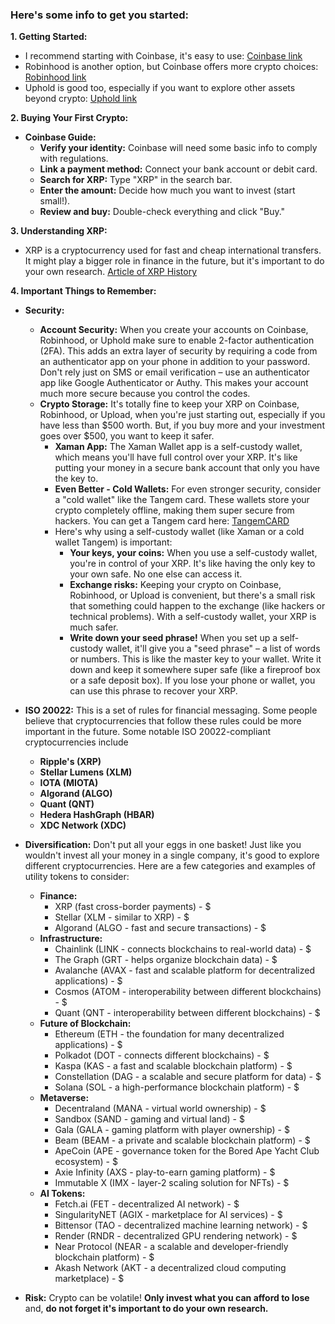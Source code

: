 ### Here's some info to get you started:

**1\. Getting Started:**

* I recommend starting with Coinbase, it's easy to use: [Coinbase link](https://coinbase.com/join/4R3JHCC)  
* Robinhood is another option, but Coinbase offers more crypto choices: [Robinhood link](https://join.robinhood.com/ulyssef1)  
* Uphold is good too, especially if you want to explore other assets beyond crypto: [Uphold link](https://wallet.uphold.com/signup?referral=358c417081&campaign=uw_p_d_w_acq_raf&utm_source=raf&utm_medium=referafriend)

**2\. Buying Your First Crypto:**

* **Coinbase Guide:**  
  * **Verify your identity:** Coinbase will need some basic info to comply with regulations.  
  * **Link a payment method:** Connect your bank account or debit card.  
  * **Search for XRP:** Type "XRP" in the search bar.  
  * **Enter the amount:** Decide how much you want to invest (start small\!).  
  * **Review and buy:** Double-check everything and click "Buy."

**3\. Understanding XRP:**

* XRP is a cryptocurrency used for fast and cheap international transfers. It might play a bigger role in finance in the future, but it's important to do your own research. [Article of XRP History](https://coinmarketcap.com/academy/article/xrp-a-history)

**4\. Important Things to Remember:**

* **Security:**  
  * **Account Security:** When you create your accounts on Coinbase, Robinhood, or Uphold make sure to enable 2-factor authentication (2FA). This adds an extra layer of security by requiring a code from an authenticator app on your phone in addition to your password. Don't rely just on SMS or email verification – use an authenticator app like Google Authenticator or Authy. This makes your account much more secure because you control the codes.  
  * **Crypto Storage:** It's totally fine to keep your XRP on Coinbase, Robinhood, or Upload, when you're just starting out, especially if you have less than $500 worth. But, if you buy more and your investment goes over $500, you want to keep it safer.  
    * **Xaman App:** The Xaman Wallet app is a self-custody wallet, which means you'll have full control over your XRP. It's like putting your money in a secure bank account that only you have the key to.  
    * **Even Better \- Cold Wallets:** For even stronger security, consider a "cold wallet" like the Tangem card. These wallets store your crypto completely offline, making them super secure from hackers. You can get a Tangem card here: [TangemCARD](https://redirect.sale/tangem/?promocode=8PWWLW)  
    * Here's why using a self-custody wallet (like Xaman or a cold wallet Tangem) is important:  
      * **Your keys, your coins:** When you use a self-custody wallet, you're in control of your XRP. It's like having the only key to your own safe. No one else can access it.  
      * **Exchange risks:** Keeping your crypto on Coinbase, Robinhood, or Upload is convenient, but there's a small risk that something could happen to the exchange (like hackers or technical problems). With a self-custody wallet, your XRP is much safer.  
      * **Write down your seed phrase\!** When you set up a self-custody wallet, it'll give you a "seed phrase" – a list of words or numbers. This is like the master key to your wallet. Write it down and keep it somewhere super safe (like a fireproof box or a safe deposit box). If you lose your phone or wallet, you can use this phrase to recover your XRP.

* **ISO 20022:** This is a set of rules for financial messaging. Some people believe that cryptocurrencies that follow these rules could be more important in the future. Some notable ISO 20022-compliant cryptocurrencies include
   * **Ripple's (XRP)**  
   * **Stellar Lumens (XLM)**  
   * **IOTA (MIOTA)**  
   * **Algorand (ALGO)**
   * **Quant (QNT)**  
   * **Hedera HashGraph (HBAR)**  
   * **XDC Network (XDC)**  

* **Diversification:** Don't put all your eggs in one basket! Just like you wouldn't invest all your money in a single company, it's good to explore different cryptocurrencies. Here are a few categories and examples of utility tokens to consider:  
  * **Finance:**  
    * XRP (fast cross-border payments) - $<span id="Ripple-price"></span>
    * Stellar (XLM - similar to XRP) - $<span id="stellar-price"></span>
    * Algorand (ALGO - fast and secure transactions) - $<span id="algo-price"></span> 
  * **Infrastructure:**  
    * Chainlink (LINK - connects blockchains to real-world data) - $<span id="link-price"></span> 
    * The Graph (GRT - helps organize blockchain data) - $<span id="grt-price"></span> 
    * Avalanche (AVAX - fast and scalable platform for decentralized applications) - $<span id="avax-price"></span> 
    * Cosmos (ATOM - interoperability between different blockchains) - $<span id="atom-price"></span> 
    * Quant (QNT - interoperability between different blockchains) - $<span id="qnt-price"></span> 
  * **Future of Blockchain:**  
    * Ethereum (ETH - the foundation for many decentralized applications) - $<span id="eth-price"></span> 
    * Polkadot (DOT - connects different blockchains) - $<span id="dot-price"></span> 
    * Kaspa (KAS - a fast and scalable blockchain platform) - $<span id="kas-price"></span> 
    * Constellation (DAG - a scalable and secure platform for data) - $<span id="dag-price"></span> 
    * Solana (SOL - a high-performance blockchain platform) - $<span id="sol-price"></span> 
  * **Metaverse:**  
    * Decentraland (MANA - virtual world ownership) - $<span id="mana-price"></span> 
    * Sandbox (SAND - gaming and virtual land) - $<span id="sand-price"></span> 
    * Gala (GALA - gaming platform with player ownership) - $<span id="gala-price"></span> 
    * Beam (BEAM - a private and scalable blockchain platform) - $<span id="beam-price"></span> 
    * ApeCoin (APE - governance token for the Bored Ape Yacht Club ecosystem) - $<span id="ape-price"></span> 
    * Axie Infinity (AXS - play-to-earn gaming platform) - $<span id="axs-price"></span> 
    * Immutable X (IMX - layer-2 scaling solution for NFTs) - $<span id="imx-price"></span> 
  * **AI Tokens:**  
    * Fetch.ai (FET - decentralized AI network) - $<span id="fet-price"></span> 
    * SingularityNET (AGIX - marketplace for AI services) - $<span id="agix-price"></span> 
    * Bittensor (TAO - decentralized machine learning network) - $<span id="tao-price"></span> 
    * Render (RNDR - decentralized GPU rendering network) - $<span id="rndr-price"></span> 
    * Near Protocol (NEAR - a scalable and developer-friendly blockchain platform) - $<span id="near-price"></span> 
    * Akash Network (AKT - a decentralized cloud computing marketplace) - $<span id="akt-price"></span> 

<script>
  function updatePrices() {
    fetch('https://api.coingecko.com/api/v3/simple/price?ids=Ripple,stellar,algorand,chainlink,the-graph,avalanche-2,cosmos,quant-network,ethereum,polkadot,kaspa,constellation-labs,solana,decentraland,the-sandbox,gala,beam,apecoin,axie-infinity,immutable-x,fetch-ai,singularitynet,bittensor,render-token,near,akash-network&vs_currencies=usd')
      .then(response => response.json())
      .then(data => {
        // Update the prices in the spans
        for (const token in data) {
          const priceSpan = document.getElementById(`${token.replace(/-/g, '')}-price`);
          if (priceSpan) {
            priceSpan.textContent = data[token].usd;
          }
        }
      });
  }

  // Update prices on page load
  updatePrices();

  // Update prices every hour (optional - you can adjust the interval)
  setInterval(updatePrices, 3600000); // 3600000 milliseconds = 1 hour
</script>



* **Risk:** Crypto can be volatile\! **Only invest what you can afford to lose** and, **do not forget it's important to do your own research.**
